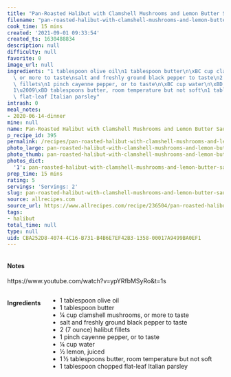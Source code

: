 ```yaml
---
title: "Pan-Roasted Halibut with Clamshell Mushrooms and Lemon Butter Sauce"
filename: "pan-roasted-halibut-with-clamshell-mushrooms-and-lemon-butter-sauce"
cook_time: 15 mins
created: '2021-09-01 09:33:54'
created_ts: 1630488834
description: null
difficulty: null
favorite: 0
image_url: null
ingredients: "1 tablespoon olive oil\n1 tablespoon butter\n\xBC cup clamshell mushrooms,\
  \ or more to taste\nsalt and freshly ground black pepper to taste\n2 (7 ounce) halibut\
  \ fillets\n1 pinch cayenne pepper, or to taste\n\xBC cup water\n\xBD lemon, juiced\n\
  1\u2009\xBD tablespoons butter, room temperature but not soft\n1 tablespoon chopped\
  \ flat-leaf Italian parsley"
intrash: 0
meal_notes:
- 2020-06-14-dinner
mine: null
name: Pan-Roasted Halibut with Clamshell Mushrooms and Lemon Butter Sauce
p_recipe_id: 395
permalink: /recipes/pan-roasted-halibut-with-clamshell-mushrooms-and-lemon-butter-sauce
photo_large: pan-roasted-halibut-with-clamshell-mushrooms-and-lemon-butter-sauce-large.jpg
photo_thumb: pan-roasted-halibut-with-clamshell-mushrooms-and-lemon-butter-sauce-thumb.jpg
photos_dict:
  '1': pan-roasted-halibut-with-clamshell-mushrooms-and-lemon-butter-sauce-1.jpg
prep_time: 15 mins
rating: 5
servings: 'Servings: 2'
slug: pan-roasted-halibut-with-clamshell-mushrooms-and-lemon-butter-sauce
source: allrecipes.com
source_url: https://www.allrecipes.com/recipe/236504/pan-roasted-halibut-with-clamshell-mushrooms-and-lemon-butter-sauce/
tags:
- halibut
total_time: null
type: null
uid: CBA252D8-4074-4C16-B731-B4B6E7EF42B3-1358-00017A9499BA0EF1
---
```

<div class="columns large-7 small-12" id="writeup">		<div id="notes"><h4>Notes</h4>
<div class="box box-notes"><p>https://www.youtube.com/watch?v=ypYRfbMSyRo&amp;t=1s</p>
</div></div>	</div><!-- #writeup -->
</div><!-- #row-one -->
<div class="row" id="row-two">	<div class="columns large-4 small-12" id="ingredients"><h4>Ingredients</h4><div class="box box-ingredients content"><ul>
<li>1 tablespoon olive oil</li>
<li>1 tablespoon butter</li>
<li>¼ cup clamshell mushrooms, or more to taste</li>
<li>salt and freshly ground black pepper to taste</li>
<li>2 (7 ounce) halibut fillets</li>
<li>1 pinch cayenne pepper, or to taste</li>
<li>¼ cup water</li>
<li>½ lemon, juiced</li>
<li>1 ½ tablespoons butter, room temperature but not soft</li>
<li>1 tablespoon chopped flat-leaf Italian parsley</li>
</ul>
</div>	</div>	<div class="columns large-6 small-12" id="directions">	</div>